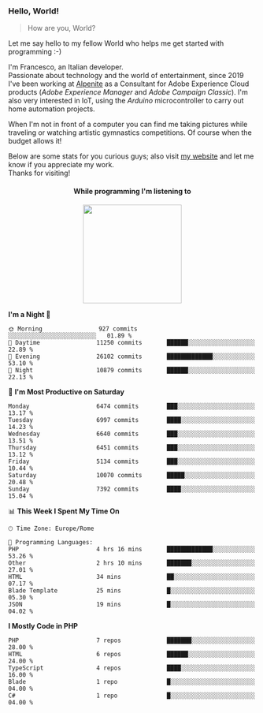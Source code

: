 ### Hello, World!

> How are you, World?

Let me say hello to my fellow World who helps me get started with programming :-)

I'm Francesco, an Italian developer.  
Passionate about technology and the world of entertainment, since 2019 I've been working at [Alpenite](https://www.alpenite.com) as a Consultant for Adobe Experience Cloud products (*Adobe Experience Manager* and *Adobe Campaign Classic*). I'm also very interested in IoT, using the *Arduino* microcontroller to carry out home automation projects.

When I'm not in front of a computer you can find me taking pictures while traveling or watching artistic gymnastics competitions. Of course when the budget allows it!

Below are some stats for you curious guys; also visit [my website](https://www.francescorega.eu) and let me know if you appreciate my work.  
Thanks for visiting!

<div align="center">
  <h4>While programming I'm listening to</h4>
  <a href="https://apps.francescorega.eu/now-playing/11147232609" target="_blank"><img src="https://apps.francescorega.eu/now-playing/11147232609" width="200"></a>
</div>

<!--START_SECTION:waka-->
**I'm a Night 🦉** 

```text
🌞 Morning                927 commits         ░░░░░░░░░░░░░░░░░░░░░░░░░   01.89 % 
🌆 Daytime                11250 commits       ██████░░░░░░░░░░░░░░░░░░░   22.89 % 
🌃 Evening                26102 commits       █████████████░░░░░░░░░░░░   53.10 % 
🌙 Night                  10879 commits       ██████░░░░░░░░░░░░░░░░░░░   22.13 % 
```
📅 **I'm Most Productive on Saturday** 

```text
Monday                   6474 commits        ███░░░░░░░░░░░░░░░░░░░░░░   13.17 % 
Tuesday                  6997 commits        ████░░░░░░░░░░░░░░░░░░░░░   14.23 % 
Wednesday                6640 commits        ███░░░░░░░░░░░░░░░░░░░░░░   13.51 % 
Thursday                 6451 commits        ███░░░░░░░░░░░░░░░░░░░░░░   13.12 % 
Friday                   5134 commits        ███░░░░░░░░░░░░░░░░░░░░░░   10.44 % 
Saturday                 10070 commits       █████░░░░░░░░░░░░░░░░░░░░   20.48 % 
Sunday                   7392 commits        ████░░░░░░░░░░░░░░░░░░░░░   15.04 % 
```


📊 **This Week I Spent My Time On** 

```text
🕑︎ Time Zone: Europe/Rome

💬 Programming Languages: 
PHP                      4 hrs 16 mins       █████████████░░░░░░░░░░░░   53.26 % 
Other                    2 hrs 10 mins       ███████░░░░░░░░░░░░░░░░░░   27.01 % 
HTML                     34 mins             ██░░░░░░░░░░░░░░░░░░░░░░░   07.17 % 
Blade Template           25 mins             █░░░░░░░░░░░░░░░░░░░░░░░░   05.30 % 
JSON                     19 mins             █░░░░░░░░░░░░░░░░░░░░░░░░   04.02 % 
```

**I Mostly Code in PHP** 

```text
PHP                      7 repos             ███████░░░░░░░░░░░░░░░░░░   28.00 % 
HTML                     6 repos             ██████░░░░░░░░░░░░░░░░░░░   24.00 % 
TypeScript               4 repos             ████░░░░░░░░░░░░░░░░░░░░░   16.00 % 
Blade                    1 repo              █░░░░░░░░░░░░░░░░░░░░░░░░   04.00 % 
C#                       1 repo              █░░░░░░░░░░░░░░░░░░░░░░░░   04.00 % 
```




<!--END_SECTION:waka-->
